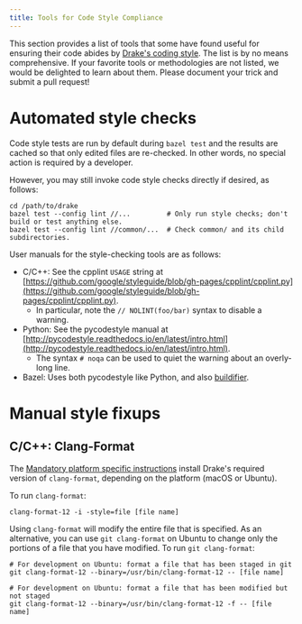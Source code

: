 ```yaml
---
title: Tools for Code Style Compliance
---
```


This section provides a list of tools that some have found useful for ensuring
their code abides by [Drake's coding style](/code_style_guide.html). The list
is by no means comprehensive.
If your favorite tools or methodologies are not listed, we would be delighted
to learn about them. Please document your trick and submit a pull request!


# Automated style checks

Code style tests are run by default during ``bazel test`` and the results are
cached so that only edited files are re-checked.  In other words, no special
action is required by a developer.

However, you may still invoke code style checks directly if desired, as
follows:

```
cd /path/to/drake
bazel test --config lint //...         # Only run style checks; don't build or test anything else.
bazel test --config lint //common/...  # Check common/ and its child subdirectories.
```

User manuals for the style-checking tools are as follows:

* C/C++: See the cpplint ``USAGE`` string at
  [https://github.com/google/styleguide/blob/gh-pages/cpplint/cpplint.py](https://github.com/google/styleguide/blob/gh-pages/cpplint/cpplint.py).
  * In particular, note the ``// NOLINT(foo/bar)`` syntax to disable a warning.
* Python: See the pycodestyle manual at
  [http://pycodestyle.readthedocs.io/en/latest/intro.html](http://pycodestyle.readthedocs.io/en/latest/intro.html).
  * The syntax ``# noqa`` can be used to quiet the warning about an overly-long
    line.
* Bazel: Uses both pycodestyle like Python, and also [buildifier](/bazel.html#updating-build-files).


# Manual style fixups

## C/C++: Clang-Format

The [Mandatory platform specific instructions](/from_source.html#mandatory-platform-specific-instructions)
install Drake's required version of ``clang-format``, depending on the platform
(macOS or Ubuntu).

To run ``clang-format``:

```
clang-format-12 -i -style=file [file name]
```

Using ``clang-format`` will modify the entire file that is specified. As an
alternative, you can use ``git clang-format`` on Ubuntu to change only the
portions of a file that you have modified. To run ``git clang-format``:

```
# For development on Ubuntu: format a file that has been staged in git
git clang-format-12 --binary=/usr/bin/clang-format-12 -- [file name]

# For development on Ubuntu: format a file that has been modified but not staged
git clang-format-12 --binary=/usr/bin/clang-format-12 -f -- [file name]
```

